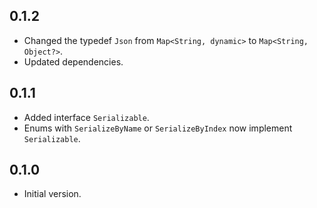 ## 0.1.2
- Changed the typedef `Json` from `Map<String, dynamic>`
  to `Map<String, Object?>`.
- Updated dependencies.

## 0.1.1
- Added interface `Serializable`.
- Enums with `SerializeByName` or `SerializeByIndex` now
  implement `Serializable`.

## 0.1.0
- Initial version.

